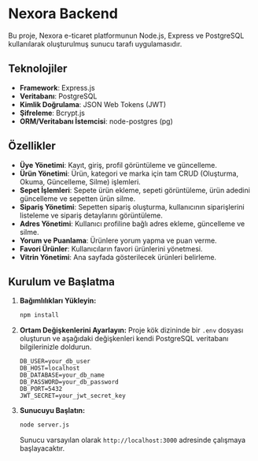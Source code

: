 # Nexora Backend

Bu proje, Nexora e-ticaret platformunun Node.js, Express ve PostgreSQL kullanılarak oluşturulmuş sunucu tarafı uygulamasıdır.

## Teknolojiler

-   **Framework**: Express.js
-   **Veritabanı**: PostgreSQL
-   **Kimlik Doğrulama**: JSON Web Tokens (JWT)
-   **Şifreleme**: Bcrypt.js
-   **ORM/Veritabanı İstemcisi**: node-postgres (pg)

## Özellikler

-   **Üye Yönetimi**: Kayıt, giriş, profil görüntüleme ve güncelleme.
-   **Ürün Yönetimi**: Ürün, kategori ve marka için tam CRUD (Oluşturma, Okuma, Güncelleme, Silme) işlemleri.
-   **Sepet İşlemleri**: Sepete ürün ekleme, sepeti görüntüleme, ürün adedini güncelleme ve sepetten ürün silme.
-   **Sipariş Yönetimi**: Sepetten sipariş oluşturma, kullanıcının siparişlerini listeleme ve sipariş detaylarını görüntüleme.
-   **Adres Yönetimi**: Kullanıcı profiline bağlı adres ekleme, güncelleme ve silme.
-   **Yorum ve Puanlama**: Ürünlere yorum yapma ve puan verme.
-   **Favori Ürünler**: Kullanıcıların favori ürünlerini yönetmesi.
-   **Vitrin Yönetimi**: Ana sayfada gösterilecek ürünleri belirleme.

## Kurulum ve Başlatma

1.  **Bağımlılıkları Yükleyin:**
    ```sh
    npm install
    ```
2.  **Ortam Değişkenlerini Ayarlayın:**
    Proje kök dizininde bir `.env` dosyası oluşturun ve aşağıdaki değişkenleri kendi PostgreSQL veritabanı bilgilerinizle doldurun.
    ```env
    DB_USER=your_db_user
    DB_HOST=localhost
    DB_DATABASE=your_db_name
    DB_PASSWORD=your_db_password
    DB_PORT=5432
    JWT_SECRET=your_jwt_secret_key
    ```
3.  **Sunucuyu Başlatın:**
    ```sh
    node server.js
    ```
    Sunucu varsayılan olarak `http://localhost:3000` adresinde çalışmaya başlayacaktır.
